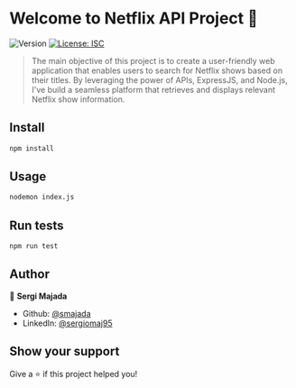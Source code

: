 # Welcome to Netflix API Project 👋
![Version](https://img.shields.io/badge/version-1.0.0-blue.svg?cacheSeconds=2592000)
[![License: ISC](https://img.shields.io/badge/License-ISC-yellow.svg)](#)

> The main objective of this project is to create a user-friendly web application that enables users to search for Netflix shows based on their titles. By leveraging the power of APIs, ExpressJS, and Node.js, I've build a seamless platform that retrieves and displays relevant Netflix show information.

## Install

```sh
npm install
```

## Usage

```sh
nodemon index.js
```

## Run tests

```sh
npm run test
```

## Author

👤 **Sergi Majada**

* Github: [@smajada](https://github.com/smajada)
* LinkedIn: [@sergiomaj95](https://linkedin.com/in/sergiomaj95)

## Show your support

Give a ⭐️ if this project helped you!

